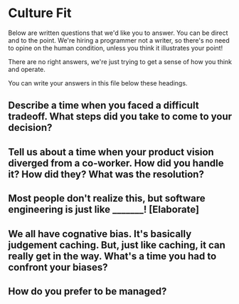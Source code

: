 # Culture Fit

Below are written questions that we'd like you to answer. You can be direct and to the point. We're hiring a programmer not a writer, so there's no need to opine on the human condition, unless you think it illustrates your point!

There are no right answers, we're just trying to get a sense of how you think and operate.

You can write your answers in this file below these headings.

## Describe a time when you faced a difficult tradeoff. What steps did you take to come to your decision?

## Tell us about a time when your product vision diverged from a co-worker. How did you handle it? How did they? What was the resolution?

## Most people don't realize this, but software engineering is just like _______! [Elaborate]

## We all have cognative bias. It's basically judgement caching. But, just like caching, it can really get in the way. What's a time you had to confront your biases?

## How do you prefer to be managed?

